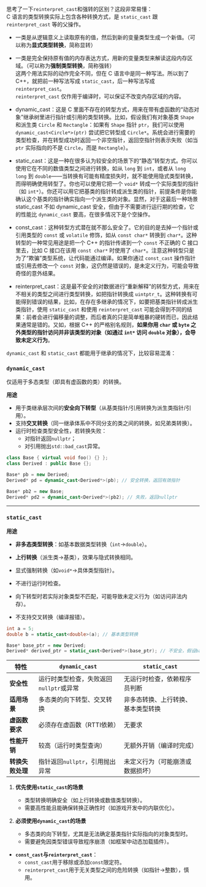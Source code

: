 
思考了一下`reinterpret_cast`和强转的区别？这段非常易懂：  
C 语言的类型转换实际上包含各种转换方式，是 `static_cast` 跟 `reinterpret_cast` 等的父操作。  
- 一类是从逻辑意义上读取原有的值，然后到新的变量类型生成一个新值。（可以称为**显式类型转换**，简称显转）  
- 一类是完全保持原有值的内存表达方式，用新的变量类型来解读这段内存区域。（可以称为**强制类型转换**，简称强转）  
这两个用法实际的动作完全不同，但在 C 语言中是同一种写法。所以到了C++，就把前一种写法写成 `static_cast`，后一种写法写成 `reinterpret_cast`。  
`reinterpret_cast` 仅作用于编译时，可以保证不改变内存区域的内容。

- dynamic_cast：这是 C 里面不存在的转型方式，用来在带有虚函数的“动态对象”继承树里进行指针或引用的类型转换。比如，假设我们有对象基类 `Shape` 和派生类 `Circle` 和 `Rectangle`：如果有 `Shape` 指针 `ptr`，我们可以使用 `dynamic_cast<Circle*>(ptr)` 尝试把它转型成 `Circle*`。系统会进行需要的类型检查，并在转型成功时返回一个非空指针，返回空指针则表示失败（如当 `ptr` 实际指向的不是 `Circle`，而是 `Rectangle`）。
- static_cast：这是一种在很多认为较安全的场景下的“静态”转型方式。你可以使用它在不同的数值类型之间进行转换，如从 `long` 到 `int`，或者从 `long long` 到 `double`——当转换有可能有精度损失时，就不能使用隐式类型转换，而得明确使用转型了。你也可以使用它把一个 `void*` 转成一个实际类型的指针（如 `int*`）。你还可以用它把基类的指针转成派生类的指针，前提条件是你能确认这个基类的指针确实指向一个派生类的对象。显然，对于这最后一种场景 static_cast 不如 dynamic_cast 安全，但由于不需要进行运行期的检查，它的性能比 `dynamic_cast` 要高，在很多情况下是个空操作。
- const_cast：这种转型方式潜在就不那么安全了。它的目的是去掉一个指针或引用类型的 `const` 或 `volatile` 修饰，如从 `const char*` 转换到 `char*`。这种转型的一种常见用途是把一个 C++ 的指针传递到一个 `const` 不正确的 C 接口里去，比如 C 接口在该用 `const char*` 时使用了 `char*`。注意这种转型只是为了“欺骗”类型系统，让代码能通过编译。如果你通过 `const_cast` 操作指针或引用去修改一个 `const` 对象，这仍然是错误的，是未定义行为，可能会导致奇怪的意外结果。
- reinterpret_cast：这是最不安全的对数据进行“重新解释”的转型方式，用来在不相关的类型之间进行类型转换，如把指针转换成 `uintptr_t`。这种转换有可能得到错误的结果，比如，在存在多继承的情况下，如要把基类指针转成派生类指针，使用 `static_cast` 和使用 `reinterpret_cast` 可能会得到不同的结果：前者会进行偏移量的调整，而后者真的只是简单粗暴的硬转而已，因此结果通常是错的。又如，根据 C++ 的严格别名规则，**如果你用 `char` 或 `byte` 之外类型的指针访问并非该类型的对象（如通过 `int*` 访问 `double` 对象），会导致未定义行为**。

`dynamic_cast` 和 `static_cast` 都能用于继承的情况下，比较容易混淆：

### **`dynamic_cast`**

仅适用于多态类型（即具有虚函数的类）的转换。

**用途**  
   - 用于类继承层次间的**安全向下转型**（从基类指针/引用转换为派生类指针/引用）。
   - 支持**交叉转换**（同一继承体系中不同分支的类之间的转换，如兄弟类转换）。
   - 运行时检查类型安全性，若转换失败：
     - 对指针返回`nullptr`；
     - 对引用抛出`std::bad_cast`异常。

   ```cpp
   class Base { virtual void foo() {} };
   class Derived : public Base {};

   Base* pb = new Derived;
   Derived* pd = dynamic_cast<Derived*>(pb); // 安全转换，返回有效指针

   Base* pb2 = new Base;
   Derived* pd2 = dynamic_cast<Derived*>(pb2); // 失败，返回nullptr
   ```

---

### **`static_cast`**

**用途**  
   - **非多态类型转换**：如基本数据类型转换（`int`→`double`）。
   - **上行转换**（派生类→基类），效果与隐式转换相同。
   - 显式强制转换（如`void*`→具体类型指针）。
   - 不进行运行时检查。

   - 向下转型时若实际对象类型不匹配，可能导致未定义行为（如访问非法内存）。
   - 不支持交叉转换（编译报错）。

   ```cpp
   int a = 5;
   double b = static_cast<double>(a); // 基本类型转换

   Base* base_ptr = new Derived;
   Derived* derived_ptr = static_cast<Derived*>(base_ptr); // 不安全，假设base_ptr实际指向Derived对象
   ```

| **特性**         | **`dynamic_cast`**                      | **`static_cast`**                  |
| ---------------- | --------------------------------------- | ---------------------------------- |
| **安全性**       | 运行时类型检查，失败返回`nullptr`或异常 | 无运行时检查，依赖程序员判断       |
| **适用场景**     | 多态类的向下转型、交叉转换              | 非多态转换、上行转换、基本类型转换 |
| **虚函数要求**   | 必须存在虚函数（RTTI依赖）              | 无要求                             |
| **性能开销**     | 较高（运行时类型查询）                  | 无额外开销（编译时完成）           |
| **转换失败处理** | 指针返回`nullptr`，引用抛出异常         | 未定义行为（可能崩溃或数据损坏）   |

1. **优先使用`static_cast`的场景**  
   - 类型转换明确安全（如上行转换或数值类型转换）。
   - 需要高性能且能确保转换正确性时（如游戏开发中的内联优化）。

2. **必须使用`dynamic_cast`的场景**  
   - 多态类的向下转型，尤其是无法确定基类指针实际指向的对象类型时。
   - 需要避免因类型错误导致程序崩溃（如框架中动态加载插件）。

- **`const_cast`与`reinterpret_cast`**：  
  - `const_cast`用于移除或添加`const`限定符。
  - `reinterpret_cast`用于无关类型之间的危险转换（如指针→整数），慎用。
